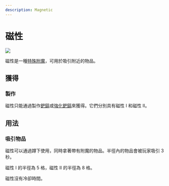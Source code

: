 ```yaml
---
description: Magnetic
---
```


# 磁性



![](https://camo.githubusercontent.com/f46f84a8e513af58c496b88dca8252b1602d06c4378a0e9b472b21a65a019aaa/68747470733a2f2f692e696d6775722e636f6d2f6f63485a7146582e676966)

磁性是一種[特殊附魔](../space/enchantments.md)，可用於吸引附近的物品。

## 獲得

### 製作

磁性只能通過製作[鈀鎬](../item-1/palladium-pickaxe.md)或[強化鈀鎬](../item-1/reinforced-palladium-pickaxe.md)來獲得。它們分別具有磁性 I 和磁性 II。

## 用法

### 吸引物品

磁性可以通過蹲下使用，同時拿著帶有附魔的物品。半徑內的物品會被玩家吸引 3 秒。

磁性 I 的半徑為 5 格，磁性 II 的半徑為 8 格。

磁性沒有冷卻時間。
